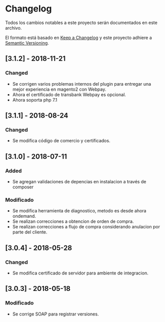 # Changelog
Todos los cambios notables a este proyecto serán documentados en este archivo.

El formato está basado en [Keep a Changelog](http://keepachangelog.com/en/1.0.0/)
y este proyecto adhiere a [Semantic Versioning](http://semver.org/spec/v2.0.0.html).

## [3.1.2] - 2018-11-21
### Changed
- Se corrigen varios problemas internos del plugin para entregar una mejor experiencia en magento2 con Webpay.
- Ahora el certificado de transbank Webpay es opcional.
- Ahora soporta php 7.1

## [3.1.1] - 2018-08-24
### Changed
- Se modifica código de comercio y certificados.

## [3.1.0] - 2018-07-11
### Added
- Se agregan validaciones de depencias en instalacion a través de composer
### Modificado
- Se modifica herramienta de diagnostico, metodo es desde ahora ondemand.
- Se realizan correcciones a obtencion de orden de compra.
- Se realizan correcciones a flujo de compra considerando anulacion por parte del cliente.

## [3.0.4] - 2018-05-28
### Changed
- Se modifica certificado de servidor para ambiente de integracion.

## [3.0.3] - 2018-05-18
### Modificado
- Se corrige SOAP para registrar versiones.

